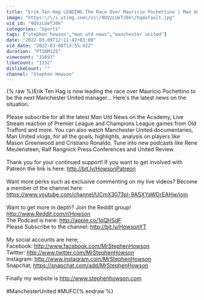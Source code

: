 ```yaml
---
title: "Erik Ten Hag LEADING The Race Over Mauricio Pochettino | Man United News"
image: "https:\/\/i.ytimg.com\/vi\/9QVzLUeTJ0k\/hqdefault.jpg"
vid_id: "9QVzLUeTJ0k"
categories: "Sports"
tags: ["stephen howson","man utd news","manchester united"]
date: "2022-03-09T12:11:42+03:00"
vid_date: "2022-03-08T13:55:42Z"
duration: "PT18M12S"
viewcount: "31693"
likeCount: "1152"
dislikeCount: ""
channel: "Stephen Howson"
---
```

{% raw %}Erik Ten Hag is now leading the race over Mauricio Pochettino to be the next Manchester United manager... Here's the latest news on the situation.<br /><br />Please subscribe for all the latest Man Utd News on the Academy, Live Stream reaction of Premier League and Champions League games from Old Trafford and more. You can also watch Manchester United documentaries, Man United vlogs, for all the goals, highlights, analysis on players like Mason Greenwood and Cristiano Ronaldo. Tune into new podcasts like Rene Meulensteen, Ralf Rangnick Press Conferences and United Review.<br /><br />Thank you for your continued support! If you want to get involved with Patreon the link is here: <a rel="nofollow" target="blank" href="http://bit.ly/HowsonPatreon">http://bit.ly/HowsonPatreon</a><br /><br />Want more perks such as exclusive commenting on my live videos? Become a member of the channel here: <a rel="nofollow" target="blank" href="https://www.youtube.com/channel/UCmX3073pl-9ASXYaWDrEAHw/join">https://www.youtube.com/channel/UCmX3073pl-9ASXYaWDrEAHw/join</a><br /><br />Want to get more in depth? Join the Reddit group! <a rel="nofollow" target="blank" href="http://www.Reddit.com/r/Howson">http://www.Reddit.com/r/Howson</a><br />The Podcast is here: <a rel="nofollow" target="blank" href="http://apple.co/1qQHSdF">http://apple.co/1qQHSdF</a><br />Please Subscribe to the channel: <a rel="nofollow" target="blank" href="http://bit.ly/HowsonYT">http://bit.ly/HowsonYT</a><br /><br />My social accounts are here;<br />Facebook: <a rel="nofollow" target="blank" href="http://www.facebook.com/MrStephenHowson">http://www.facebook.com/MrStephenHowson</a><br />Twitter: <a rel="nofollow" target="blank" href="http://www.twitter.com/MrStephenHowson">http://www.twitter.com/MrStephenHowson</a><br />Instagram: <a rel="nofollow" target="blank" href="http://www.instagram.com/MrStephenHowson">http://www.instagram.com/MrStephenHowson</a><br />Snapchat; <a rel="nofollow" target="blank" href="https://snapchat.com/add/MrStephenHowson">https://snapchat.com/add/MrStephenHowson</a><br /><br />Finally my website is <a rel="nofollow" target="blank" href="http://www.stephenhowson.com">http://www.stephenhowson.com</a><br /><br />#ManchesterUnited #MUFC{% endraw %}
